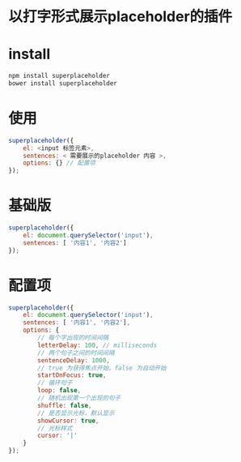 以打字形式展示placeholder的插件
========================================================

# install

```javascript
npm install superplaceholder
bower install superplaceholder
```

# 使用

```javascript
superplaceholder({
    el: <input 标签元素>,
    sentences: < 需要展示的placeholder 内容 >,
    options: {} // 配置项
});
```

# 基础版
```javascript
superplaceholder({
    el: document.querySelector('input'),
    sentences: [ '内容1', '内容2']
});
```

# 配置项

```javascript
superplaceholder({
    el: document.querySelector('input'),
    sentences: [ '内容1', '内容2'],
    options: {
        // 每个字出现的时间间隔
        letterDelay: 100, // milliseconds
        // 两个句子之间的时间间隔
        sentenceDelay: 1000,
        // true 为获得焦点开始，false 为自动开始
        startOnFocus: true,
        // 循环句子
        loop: false,
        // 随机出现第一个出现的句子
        shuffle: false,
        // 是否显示光标，默认显示
        showCursor: true,
        // 光标样式
        cursor: '|'
    }
});
```

